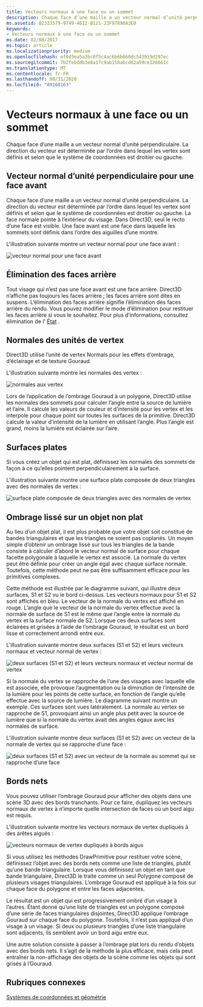 ```yaml
---
title: Vecteurs normaux à une face ou un sommet
description: Chaque face d’une maille a un vecteur normal d’unité perpendiculaire. La direction du vecteur est déterminée par l’ordre dans lequel les vertex sont définis et selon que le système de coordonnées est droitier ou gauche.
ms.assetid: 02333579-9749-4612-B121-23F97898A3E0
keywords:
- Vecteurs normaux à une face ou un sommet
ms.date: 02/08/2017
ms.topic: article
ms.localizationpriority: medium
ms.openlocfilehash: ef0d3ea5a3bc0f5c4ac6b6b660dc543919d297ec
ms.sourcegitcommit: 7b2febddb3e8a17c9ab158abcdd2a59ce126661c
ms.translationtype: MT
ms.contentlocale: fr-FR
ms.lasthandoff: 08/31/2020
ms.locfileid: "89168163"
---
```

# <a name="face-and-vertex-normal-vectors"></a>Vecteurs normaux à une face ou un sommet


Chaque face d’une maille a un vecteur normal d’unité perpendiculaire. La direction du vecteur est déterminée par l’ordre dans lequel les vertex sont définis et selon que le système de coordonnées est droitier ou gauche.

## <a name="span-idperpendicular_unit_normal_vector_for_a_front_facespanspan-idperpendicular_unit_normal_vector_for_a_front_facespanspan-idperpendicular_unit_normal_vector_for_a_front_facespanperpendicular-unit-normal-vector-for-a-front-face"></a><span id="Perpendicular_unit_normal_vector_for_a_front_face"></span><span id="perpendicular_unit_normal_vector_for_a_front_face"></span><span id="PERPENDICULAR_UNIT_NORMAL_VECTOR_FOR_A_FRONT_FACE"></span>Vecteur normal d’unité perpendiculaire pour une face avant


Chaque face d’une maille a un vecteur normal d’unité perpendiculaire. La direction du vecteur est déterminée par l’ordre dans lequel les vertex sont définis et selon que le système de coordonnées est droitier ou gauche. La face normale pointe à l’extérieur du visage. Dans Direct3D, seul le recto d’une face est visible. Une face avant est une face dans laquelle les sommets sont définis dans l’ordre des aiguilles d’une montre.

L’illustration suivante montre un vecteur normal pour une face avant :

![vecteur normal pour une face avant](images/nrmlvect.png)

## <a name="span-idculling_back_facesspanspan-idculling_back_facesspanspan-idculling_back_facesspanculling-back-faces"></a><span id="Culling_back_faces"></span><span id="culling_back_faces"></span><span id="CULLING_BACK_FACES"></span>Élimination des faces arrière


Tout visage qui n’est pas une face avant est une face arrière. Direct3D n’affiche pas toujours les faces arrière ; les faces arrière sont dites en suspens. L’élimination des faces arrière signifie l’élimination des faces arrière du rendu. Vous pouvez modifier le mode d’élimination pour restituer les faces arrière si vous le souhaitez. Pour plus d’informations, consultez élimination de l' [État](/windows/desktop/direct3d9/culling-state) .

## <a name="span-idvertex_unit_normalsspanspan-idvertex_unit_normalsspanspan-idvertex_unit_normalsspanvertex-unit-normals"></a><span id="Vertex_unit_normals"></span><span id="vertex_unit_normals"></span><span id="VERTEX_UNIT_NORMALS"></span>Normales des unités de vertex


Direct3D utilise l’unité de vertex Normals pour les effets d’ombrage, d’éclairage et de texture Gouraud.

L’illustration suivante montre les normales des vertex :

![normales aux vertex](images/vertnrml.png)

Lors de l’application de l’ombrage Gouraud à un polygone, Direct3D utilise les normales des sommets pour calculer l’angle entre la source de lumière et l’aire. Il calcule les valeurs de couleur et d’intensité pour les vertex et les interpole pour chaque point sur toutes les surfaces de la primitive. Direct3D calcule la valeur d’intensité de la lumière en utilisant l’angle. Plus l’angle est grand, moins la lumière est éclairée sur l’aire.

## <a name="span-idflat_surfacesspanspan-idflat_surfacesspanspan-idflat_surfacesspanflat-surfaces"></a><span id="Flat_surfaces"></span><span id="flat_surfaces"></span><span id="FLAT_SURFACES"></span>Surfaces plates


Si vous créez un objet qui est plat, définissez les normales des sommets de façon à ce qu’elles pointent perpendiculairement à la surface.

L’illustration suivante montre une surface plate composée de deux triangles avec des normales de vertex :

![surface plate composée de deux triangles avec des normales de vertex](images/flatvert.png)

## <a name="span-idsmooth_shading_on_a_non-flat_objectspanspan-idsmooth_shading_on_a_non-flat_objectspanspan-idsmooth_shading_on_a_non-flat_objectspansmooth-shading-on-a-non-flat-object"></a><span id="Smooth_shading_on_a_non-flat_object"></span><span id="smooth_shading_on_a_non-flat_object"></span><span id="SMOOTH_SHADING_ON_A_NON-FLAT_OBJECT"></span>Ombrage lissé sur un objet non plat


Au lieu d’un objet plat, il est plus probable que votre objet soit constitué de bandes triangulaires et que les triangles ne soient pas coplanés. Un moyen simple d’obtenir un ombrage lissé sur tous les triangles de la bande consiste à calculer d’abord le vecteur normal de surface pour chaque facette polygonale à laquelle le vertex est associé. La normale du vertex peut être définie pour créer un angle égal avec chaque surface normale. Toutefois, cette méthode peut ne pas être suffisamment efficace pour les primitives complexes.

Cette méthode est illustrée par le diagramme suivant, qui illustre deux surfaces, S1 et S2 vu le bord ci-dessus. Les vecteurs normaux pour S1 et S2 sont affichés en bleu. Le vecteur de la normale du vertex est affiché en rouge. L’angle que le vecteur de la normale du vertex effectue avec la normale de surface de S1 est le même que l’angle entre la normale du vertex et la surface normale de S2. Lorsque ces deux surfaces sont éclairées et grisées à l’aide de l’ombrage Gouraud, le résultat est un bord lisse et correctement arrondi entre eux.

L’illustration suivante montre deux surfaces (S1 et S2) et leurs vecteurs normaux et vecteur normal de vertex :

![deux surfaces (S1 et S2) et leurs vecteurs normaux et vecteur normal de vertex](images/gvert.png)

Si la normale du vertex se rapproche de l’une des visages avec laquelle elle est associée, elle provoque l’augmentation ou la diminution de l’intensité de la lumière pour les points de cette surface, en fonction de l’angle qu’elle effectue avec la source de lumière. Le diagramme suivant montre un exemple. Ces surfaces sont vues latéralement. La normale au vertex se rapproche de S1, provoquant ainsi un angle plus petit avec la source de lumière que si la normale du vertex avait des angles égaux avec les normales de surface.

L’illustration suivante montre deux surfaces (S1 et S2) avec un vecteur de la normale de vertex qui se rapproche d’une face :

![deux surfaces (S1 et S2) avec un vecteur de la normale au sommet qui se rapproche d’une face](images/gvert2.png)

## <a name="span-idsharp_edgesspanspan-idsharp_edgesspanspan-idsharp_edgesspansharp-edges"></a><span id="Sharp_edges"></span><span id="sharp_edges"></span><span id="SHARP_EDGES"></span>Bords nets


Vous pouvez utiliser l’ombrage Gouraud pour afficher des objets dans une scène 3D avec des bords tranchants. Pour ce faire, dupliquez les vecteurs normaux de vertex à n’importe quelle intersection de faces où un bord aigu est requis.

L’illustration suivante montre les vecteurs normaux de vertex dupliqués à des arêtes aiguës :

![vecteurs normaux de vertex dupliqués à bords aigus](images/shade1.png)

Si vous utilisez les méthodes DrawPrimitive pour restituer votre scène, définissez l’objet avec des bords nets comme une liste de triangles, plutôt qu’une bande triangulaire. Lorsque vous définissez un objet en tant que bande triangulaire, Direct3D le traite comme un seul Polygone composé de plusieurs visages triangulaires. L’ombrage Gouraud est appliqué à la fois sur chaque face du polygone et entre les faces adjacentes.

Le résultat est un objet qui est progressivement ombré d’un visage à l’autres. Étant donné qu’une liste de triangles est un polygone composé d’une série de faces triangulaires disjointes, Direct3D applique l’ombrage Gouraud sur chaque face du polygone. Toutefois, il n’est pas appliqué d’un visage à un visage. Si deux ou plusieurs triangles d’une liste triangulaire sont adjacents, ils semblent avoir un bord aigu entre eux.

Une autre solution consiste à passer à l’ombrage plat lors du rendu d’objets avec des bords nets. Il s’agit de la méthode la plus efficace, mais cela peut entraîner la non-affichage des objets de la scène comme les objets qui sont grisés à l’Gouraud.

## <a name="span-idrelated-topicsspanrelated-topics"></a><span id="related-topics"></span>Rubriques connexes


[Systèmes de coordonnées et géométrie](coordinate-systems-and-geometry.md)

 

 